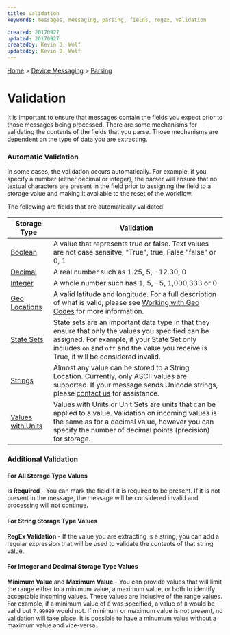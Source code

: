 ```yaml
---
title: Validation
keywords: messages, messaging, parsing, fields, regex, validation

created: 20170927
updated: 20170927
createdby: Kevin D. Wolf
updatedby: Kevin D. Wolf
---
```

[Home](../../Index.md) > [Device Messaging](../Index.md) > [Parsing](Index.md)

# Validation

It is important to ensure that messages contain the fields you expect prior to those messages being processed.  There are some mechanisms for validating the contents of the fields that you parse.  Those mechanisms are dependent on the type of data you are extracting.

### Automatic Validation
In some cases, the validation occurs automatically.  For example, if you specify a number (either decimal or integer), the parser
will ensure that no textual characters are present in the field prior to assigning the field to a storage value and making it 
available to the reset of the workflow.

The following are fields that are automatically validated:

| Storage Type | Validation |
| ------------ | --- |
| [Boolean](../TypeSystem/Booleans.md) | A value that represents true or false.  Text values are not case sensitve, "True", true, False "false" or 0, 1 |
| [Decimal](../TypeSystem/Decimals.md) | A real number such as 1.25, 5, -12.30, 0 |
| [Integer](../TypeSystem/Integers.md) | A whole number such has 1, 5, -5, 1,000,333 or 0 |
| [Geo Locations](../TypeSystem/GeoLocation.md) | A valid latitude and longitude.  For a full description of what is valid, please see [Working with Geo Codes](../TypeSystem/GeoLocation.md) for more information. |
| [State Sets](../TypeSystem/StatesAndEnums.md) | State sets are an important data type in that they ensure that only the values you specified can be assigned.  For example, if your State Set only includes ```on``` and ```off``` and the value you receive is True, it will be considered invalid.|
| [Strings](../TypeSystem/Strings.md) | Almost any value can be stored to a String Location.  Currently, only ASCII values are supported. If your message sends Unicode strings, please [contact us](http://support.nuviot.com) for assistance. |
| [Values with Units](../TypeSystem/Integers.md) | Values with Units or Unit Sets are units that can be applied to a value.  Validation on incoming values is the same as for a decimal value, however you can specify the number of decimal points (precision) for storage. |

### Additional Validation

#### For All Storage Type Values  
**Is Required** - You can mark the field if it is required to be present.  If it is not present in the message, the message will be considered invalid and
processing will not continue.

#### For String Storage Type Values
**RegEx Validation** - If the value you are extracting is a string, you can add a regular expression that will be used to validate the contents of that string value.

#### For Integer and Decimal Storage Type Values
**Minimum Value** and **Maximum Value** - You can provide values that will limit the range either to a minimum value, a maximum value, or both to identify acceptable incoming values.  These values are inclusive of the range values.  For example, if a minimum value of ```8``` was specified, a value of ```8``` would be valid but `7.99999` would not.  If minimum or maximum value is not present, no validation will take place.  It is possible to have a minumum value without a maximum value and vice-versa. 



